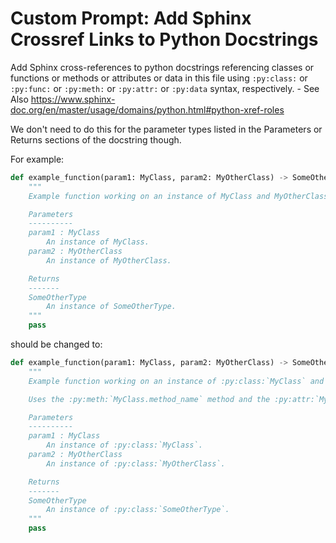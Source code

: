 # Custom Prompt: Add Sphinx Crossref Links to Python Docstrings

Add Sphinx cross-references to python docstrings referencing classes or functions or methods or attributes or data in this file using `:py:class:` or `:py:func:` or `:py:meth:` or `:py:attr:` or `:py:data` syntax, respectively.
    - See Also <https://www.sphinx-doc.org/en/master/usage/domains/python.html#python-xref-roles>

We don't need to do this for the parameter types listed in the Parameters or Returns sections of the docstring though.

For example:

```python
def example_function(param1: MyClass, param2: MyOtherClass) -> SomeOtherType:
    """
    Example function working on an instance of MyClass and MyOtherClass.

    Parameters
    ----------
    param1 : MyClass
        An instance of MyClass.
    param2 : MyOtherClass
        An instance of MyOtherClass.

    Returns
    -------
    SomeOtherType
        An instance of SomeOtherType.
    """
    pass
```

should be changed to:

```python
def example_function(param1: MyClass, param2: MyOtherClass) -> SomeOtherType:
    """
    Example function working on an instance of :py:class:`MyClass` and :py:class:`MyOtherClass`.

    Uses the :py:meth:`MyClass.method_name` method and the :py:attr:`MyOtherClass.attribute_name` attribute.

    Parameters
    ----------
    param1 : MyClass
        An instance of :py:class:`MyClass`.
    param2 : MyOtherClass
        An instance of :py:class:`MyOtherClass`.

    Returns
    -------
    SomeOtherType
        An instance of :py:class:`SomeOtherType`.
    """
    pass
```
